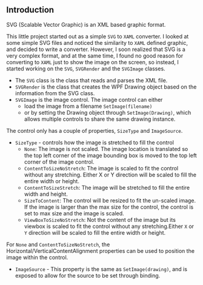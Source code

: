 ## Introduction

SVG (Scalable Vector Graphic) is an XML based graphic format.

This little project started out as a simple `SVG` to `XAML` converter. I looked at some simple SVG files and noticed 
the similarity to `XAML` defined graphic, and decided to write a converter. However, I soon realized that SVG is a 
very complex format, and at the same time, I found no good reason for converting to `XAML` just to show the image 
on the screen, so instead, I started working on the `SVG`, `SVGRender` and the `SVGImage` classes.

* The `SVG` class is the class that reads and parses the XML file.
* `SVGRender` is the class that creates the WPF Drawing object based on the information from the SVG class.
* `SVGImage` is the image control. The image control can either  
    - load the image from a filename `SetImage(filename)` 
    - or by setting the Drawing object through `SetImage(Drawing)`, 
   which allows multiple controls to share the same drawing instance.
   
The control only has a couple of properties, `SizeType` and `ImageSource`.

* `SizeType` - controls how the image is stretched to fill the control
    - `None`: The image is not scaled. The image location is translated so the top left corner of the image bounding box is moved to the top left corner of the image control.
    - `ContentToSizeNoStretch`: The image is scaled to fit the control without any stretching. Either X or Y direction will be scaled to fill the entire width or height.
    - `ContentToSizeStretch`: The image will be stretched to fill the entire width and height.
    - `SizeToContent`: The control will be resized to fit the un-scaled image. If the image is larger than the max size for the control, the control is set to max size and the image is scaled.
    - `ViewBoxToSizeNoStretch`: Not the content of the image but its viewbox is scaled to fit the control without any stretching.Either `X` or `Y` direction will be scaled to fill the entire width or height.

For `None` and `ContentToSizeNoStretch`, the Horizontal/VerticalContentAlignment properties can be used to position the image within the control.

* `ImageSource` - This property is the same as `SetImage(drawing)`, and is exposed to allow for the source to be set through binding.